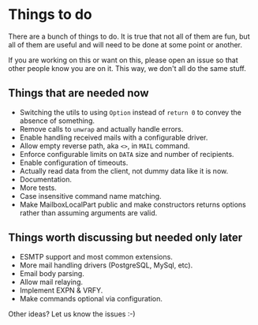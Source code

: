 # Things to do

There are a bunch of things to do. It is true that not all of them are fun, but all of them are
useful and will need to be done at some point or another.

If you are working on this or want on this, please open an issue so that other people know you are on it. This way, we don't all do the same stuff.

## Things that are needed now

* Switching the utils to using `Option` instead of `return 0` to convey the absence of something.
* Remove calls to `unwrap` and actually handle errors.
* Enable handling received mails with a configurable driver.
* Allow empty reverse path, aka `<>`, in `MAIL` command.
* Enforce configurable limits on `DATA` size and number of recipients.
* Enable configuration of timeouts.
* Actually read data from the client, not dummy data like it is now.
* Documentation.
* More tests.
* Case insensitive command name matching.
* Make MailboxLocalPart public and make constructors returns options rather than assuming arguments are valid.

## Things worth discussing but needed only later

* ESMTP support and most common extensions.
* More mail handling drivers (PostgreSQL, MySql, etc).
* Email body parsing.
* Allow mail relaying.
* Implement EXPN & VRFY.
* Make commands optional via configuration.

Other ideas? Let us know the issues :-)
